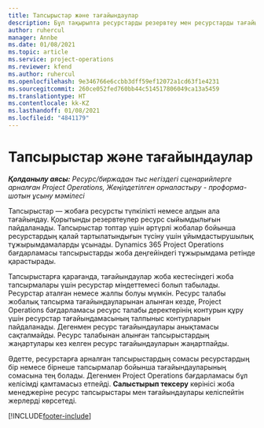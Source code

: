 ```yaml
---
title: Тапсырыстар және тағайындаулар
description: Бұл тақырыпта ресурстарды резервтеу мен ресурстарды тағайындау арасындағы айырмашылықтар туралы ақпарат берілген.
author: ruhercul
manager: Annbe
ms.date: 01/08/2021
ms.topic: article
ms.service: project-operations
ms.reviewer: kfend
ms.author: ruhercul
ms.openlocfilehash: 9e346766e6ccbb3dff59ef12072a1cd63f1e4231
ms.sourcegitcommit: 260ce052fed760bb44c514517806049ca13a5459
ms.translationtype: HT
ms.contentlocale: kk-KZ
ms.lasthandoff: 01/08/2021
ms.locfileid: "4841179"
---
```

# <a name="bookings-vs-assignments"></a>Тапсырыстар және тағайындаулар

_**Қолданылу аясы:** Ресурс/биржадан тыс негіздегі сценарийлерге арналған Project Operations, Жеңілдетілген орналастыру - проформа-шотын ұсыну мәмілесі_

Тапсырыстар — жобаға ресурсты түпкілікті немесе алдын ала тағайындау. Қорытынды резервтеулер ресурс сыйымдылығын пайдаланады. Тапсырыстар топтар үшін әртүрлі жобалар бойынша ресурстардың қалай тартылатындығын түсіну үшін ұйымдастырушылық тұжырымдамаларды ұсынады. Dynamics 365 Project Operations бағдарламасы тапсырыстарды жоба деңгейіндегі тұжырымдама ретінде қарастырады. 

Тапсырыстарға қарағанда, тағайындаулар жоба кестесіндегі жоба тапсырмалары үшін ресурстар міндеттемесі болып табылады. Ресурстар аталған немесе жалпы болуы мүмкін.  Ресурс талабы жобалық тапсырма тағайындауларынан алынған кезде, Project Operations бағдарламасы ресурс талабы деректерінің контурын құру үшін ресурстар тағайындамасының талпыныс контурларын пайдаланады. Дегенмен ресурс тағайындаулары анықтамасы сақталмайды. Ресурс талабынан алынған тапсырыстардың жаңартулары кез келген ресурс тағайындауларын жаңартпайды.

Әдетте, ресурстарға арналған тапсырыстардың сомасы ресурстардың бір немесе бірнеше тапсырмалар бойынша тағайындауларының сомасына тең болады. Дегенмен Project Operations бағдарламасы бұл келісімді қамтамасыз етпейді. **Салыстырып тексеру** көрінісі жоба менеджеріне ресурс тапсырыстары мен тағайындаулары келіспейтін жерлерді көрсетеді.




[!INCLUDE[footer-include](../includes/footer-banner.md)]